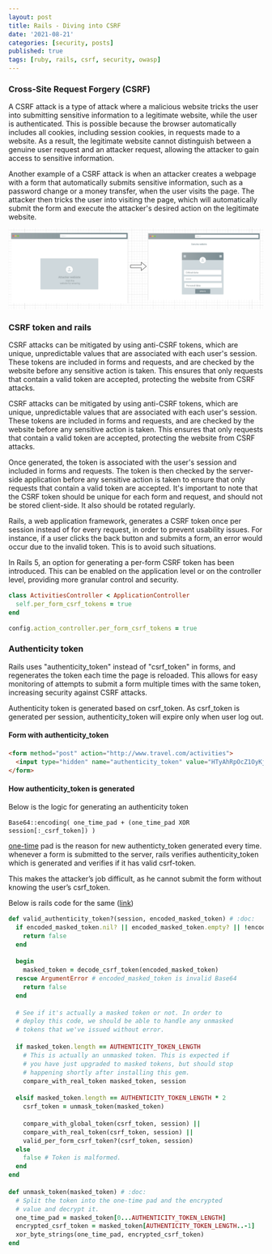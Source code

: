 ```yaml
---
layout: post
title: Rails - Diving into CSRF
date: '2021-08-21'
categories: [security, posts]
published: true
tags: [ruby, rails, csrf, security, owasp]
---
```


### Cross-Site Request Forgery (CSRF)

A CSRF attack is a type of attack where a malicious website tricks the user into submitting sensitive information to a legitimate website, while the user is authenticated. This is possible because the browser automatically includes all cookies, including session cookies, in requests made to a website. As a result, the legitimate website cannot distinguish between a genuine user request and an attacker request, allowing the attacker to gain access to sensitive information.

Another example of a CSRF attack is when an attacker creates a webpage with a form that automatically submits sensitive information, such as a password change or a money transfer, when the user visits the page. The attacker then tricks the user into visiting the page, which will automatically submit the form and execute the attacker's desired action on the legitimate website.

![alt Attacker-Genuine](/img/blogs/rails/attacker_genuine.png "Attacker vs Genuine")

### CSRF token and rails

CSRF attacks can be mitigated by using anti-CSRF tokens, which are unique, unpredictable values that are associated with each user's session. These tokens are included in forms and requests, and are checked by the website before any sensitive action is taken. This ensures that only requests that contain a valid token are accepted, protecting the website from CSRF attacks.

CSRF attacks can be mitigated by using anti-CSRF tokens, which are unique, unpredictable values that are associated with each user's session. These tokens are included in forms and requests, and are checked by the website before any sensitive action is taken. This ensures that only requests that contain a valid token are accepted, protecting the website from CSRF attacks.

Once generated, the token is associated with the user's session and included in forms and requests. The token is then checked by the server-side application before any sensitive action is taken to ensure that only requests that contain a valid token are accepted. It's important to note that the CSRF token should be unique for each form and request, and should not be stored client-side. It also should be rotated regularly.

Rails, a web application framework, generates a CSRF token once per session instead of for every request, in order to prevent usability issues. For instance, if a user clicks the back button and submits a form, an error would occur due to the invalid token. This is to avoid such situations.

In Rails 5, an option for generating a per-form CSRF token has been introduced. This can be enabled on the application level or on the controller level, providing more granular control and security.

```ruby
class ActivitiesController < ApplicationController
  self.per_form_csrf_tokens = true
end
```

```ruby
config.action_controller.per_form_csrf_tokens = true
```

### Authenticity token

Rails uses "authenticity_token" instead of "csrf_token" in forms, and regenerates the token each time the page is reloaded. This allows for easy monitoring of attempts to submit a form multiple times with the same token, increasing security against CSRF attacks.

Authenticity token is generated based on csrf_token. As csrf_token is generated per session, authenticity_token will expire only when user log out.

#### Form with authenticity_token

```html
<form method="post" action="http://www.travel.com/activities">
  <input type="hidden" name="authenticity_token" value="HTyAhRpOcZ1OyKjmq12hH4RYiMrFY4cVD2J54uPnCrE4qblDCqqcMSwAR59QtvthPWPd3BxG_MFAybc_HnipvA">
</form>
```

#### How authenticity_token is generated

Below is the logic for generating an authenticity token

```
Base64::encoding( one_time_pad + (one_time_pad XOR session[:_csrf_token]) )
```

[one-time](https://en.wikipedia.org/wiki/One-time_pad) pad is the reason for new authenticty_token generated every time. whenever a form is submitted to the server, rails verifies authenticity_token which is generated and verifies if it has valid csrf-token.

This makes the attacker’s job difficult, as he cannot submit the form without knowing the user’s csrf_token.


Below is rails code for the same ([link](https://github.com/rails/rails/blob/18707ab17fa492eb25ad2e8f9818a320dc20b823/actionpack/lib/action_controller/metal/request_forgery_protection.rb#L361))

```ruby
def valid_authenticity_token?(session, encoded_masked_token) # :doc:
  if encoded_masked_token.nil? || encoded_masked_token.empty? || !encoded_masked_token.is_a?(String)
    return false
  end

  begin
    masked_token = decode_csrf_token(encoded_masked_token)
  rescue ArgumentError # encoded_masked_token is invalid Base64
    return false
  end

  # See if it's actually a masked token or not. In order to
  # deploy this code, we should be able to handle any unmasked
  # tokens that we've issued without error.

  if masked_token.length == AUTHENTICITY_TOKEN_LENGTH
    # This is actually an unmasked token. This is expected if
    # you have just upgraded to masked tokens, but should stop
    # happening shortly after installing this gem.
    compare_with_real_token masked_token, session

  elsif masked_token.length == AUTHENTICITY_TOKEN_LENGTH * 2
    csrf_token = unmask_token(masked_token)

    compare_with_global_token(csrf_token, session) ||
    compare_with_real_token(csrf_token, session) ||
    valid_per_form_csrf_token?(csrf_token, session)
  else
    false # Token is malformed.
  end
end

def unmask_token(masked_token) # :doc:
  # Split the token into the one-time pad and the encrypted
  # value and decrypt it.
  one_time_pad = masked_token[0...AUTHENTICITY_TOKEN_LENGTH]
  encrypted_csrf_token = masked_token[AUTHENTICITY_TOKEN_LENGTH..-1]
  xor_byte_strings(one_time_pad, encrypted_csrf_token)
end
```
